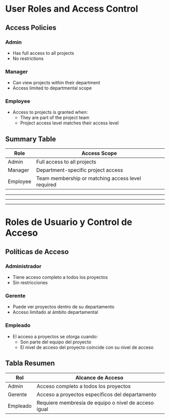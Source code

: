 # User Roles and Access Control

## Access Policies

### Admin
- Has full access to all projects
- No restrictions

### Manager
- Can view projects within their department
- Access limited to departmental scope

### Employee
- Access to projects is granted when:
  - They are part of the project team
  - Project access level matches their access level

## Summary Table

| Role     | Access Scope                                       |
|----------|---------------------------------------------------------|
| Admin    | Full access to all projects                        |
| Manager  | Department-specific project access                 |
| Employee | Team membership or matching access level required  |

---
---
---

# Roles de Usuario y Control de Acceso

## Políticas de Acceso

### Administrador
- Tiene acceso completo a todos los proyectos
- Sin restricciones

### Gerente
- Puede ver proyectos dentro de su departamento
- Acceso limitado al ámbito departamental

### Empleado
- El acceso a proyectos se otorga cuando:
  - Son parte del equipo del proyecto
  - El nivel de acceso del proyecto coincide con su nivel de acceso

## Tabla Resumen

| Rol         | Alcance de Acceso                                    |
|-------------|-----------------------------------------------------|
| Admin       | Acceso completo a todos los proyectos               |
| Gerente     | Acceso a proyectos específicos del departamento     |
| Empleado    | Requiere membresía de equipo o nivel de acceso igual|
